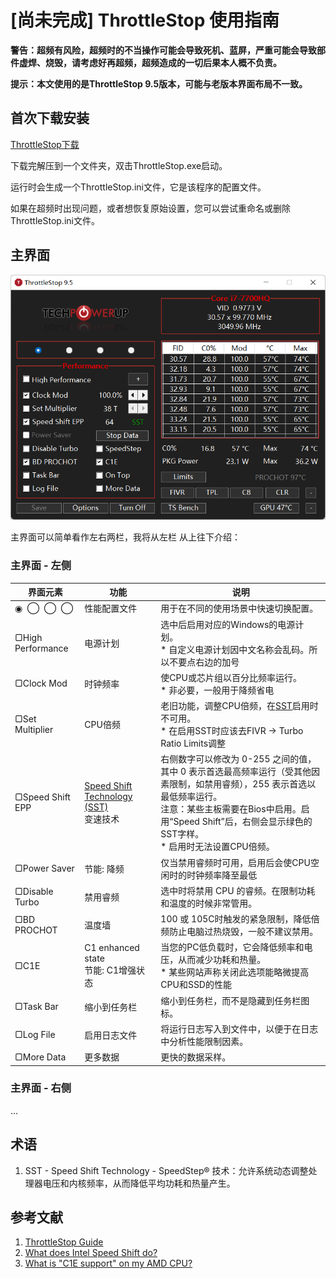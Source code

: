 # [尚未完成] ThrottleStop 使用指南

**警告：超频有风险，超频时的不当操作可能会导致死机、蓝屏，严重可能会导致部件虚焊、烧毁，请考虑好再超频，超频造成的一切后果本人概不负责。**

**提示：本文使用的是ThrottleStop 9.5版本，可能与老版本界面布局不一致。**

## 首次下载安装

[ThrottleStop下载](https://www.techpowerup.com/download/techpowerup-throttlestop/)

下载完解压到一个文件夹，双击ThrottleStop.exe启动。

运行时会生成一个ThrottleStop.ini文件，它是该程序的配置文件。

如果在超频时出现问题，或者想恢复原始设置，您可以尝试重命名或删除ThrottleStop.ini文件。

## 主界面

![主界面](./img/Main.png)

主界面可以简单看作左右两栏，我将从左栏 从上往下介绍：

### 主界面 - 左侧

| 界面元素           | 功能                                               | 说明                                                                                                                                                                                                                                            |
| ------------------ | -------------------------------------------------- | ----------------------------------------------------------------------------------------------------------------------------------------------------------------------------------------------------------------------------------------------- |
| ◉  ◯  ◯  ◯  | 性能配置文件                                       | 用于在不同的使用场景中快速切换配置。                                                                                                                                                                                                            |
| ▢High Performance | 电源计划                                           | 选中后启用对应的Windows的电源计划。<br />* 自定义电源计划因中文名称会乱码。所以不要点右边的加号                                                                                                                                                 |
| ▢Clock Mod        | 时钟频率                                           | 使CPU或芯片组以百分比频率运行。<br />* 非必要，一般用于降频省电                                                                                                                                                                                 |
| ▢Set Multiplier   | CPU倍频                                            | 老旧功能，调整CPU倍频，在[SST](#术语)启用时不可用。<br />* 在启用SST时应该去FIVR -> Turbo Ratio Limits调整                                                                                                                                         |
| ▢Speed Shift EPP  | [Speed Shift Technology (SST)](#术语) <br />变速技术 | 右侧数字可以修改为 0-255 之间的值，其中 0 表示首选最高频率运行（受其他因素限制，如禁用睿频），255 表示首选以最低频率运行。<br />注意：某些主板需要在Bios中启用。启用“Speed Shift”后，右侧会显示绿色的SST字样。<br />* 启用时无法设置CPU倍频。 |
| ▢Power Saver      | 节能: 降频                                         | 仅当禁用睿频时可用，启用后会使CPU空闲时的时钟频率降至最低                                                                                                                                                                                       |
| ▢Disable Turbo    | 禁用睿频                                           | 选中时将禁用 CPU 的睿频。在限制功耗和温度的时候非常管用。                                                                                                                                                                                       |
| ▢BD PROCHOT       | 温度墙                                             | 100 或 105C时触发的紧急限制，降低倍频防止电脑过热烧毁，一般不建议禁用。                                                                                                                                                                         |
| ▢C1E              | C1 enhanced state<br />节能: C1增强状态            | 当您的PC低负载时，它会降低频率和电压，从而减少功耗和热量。<br />* 某些网站声称关闭此选项能略微提高CPU和SSD的性能                                                                                                                                |
| ▢Task Bar         | 缩小到任务栏                                       | 缩小到任务栏，而不是隐藏到任务栏图标。                                                                                                                                                                                                          |
| ▢Log File         | 启用日志文件                                       | 将运行日志写入到文件中，以便于在日志中分析性能限制因素。                                                                                                                                                                                        |
| ▢More Data        | 更多数据                                           | 更快的数据采样。                                                                                                                                                                                                                                |

### 主界面 - 右侧

...

## 术语

1. SST - Speed Shift Technology - SpeedStep® 技术：允许系统动态调整处理器电压和内核频率，从而降低平均功耗和热量产生。

## 参考文献

1. [ThrottleStop Guide](https://www.ultrabookreview.com/31385-the-throttlestop-guide/)
2. [What does Intel Speed Shift do?](https://forums.tomshardware.com/threads/what-does-intel-speed-shift-do.3574107/)
3. [What is &#34;C1E support&#34; on my AMD CPU?](https://superuser.com/questions/184569/what-is-c1e-support-on-my-amd-cpu)
